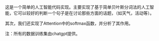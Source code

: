 这是一个简单的人工智能代码实现。主要实现了基于简单贝叶斯分词法的人工智能，它可以较好的判断一个句子是在讨论那些方面的话题，（如天气，活动等）。

其次，我们还实现了Attention中的softmax函数，并分析了其作用。

注：所有的数据训练集由chatgpt提供。
